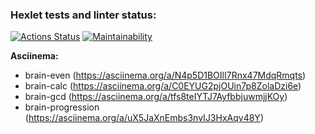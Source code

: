 ### Hexlet tests and linter status:
[![Actions Status](https://github.com/Johnny32id/python-project-49/actions/workflows/hexlet-check.yml/badge.svg)](https://github.com/Johnny32id/python-project-49/actions)
[![Maintainability](https://api.codeclimate.com/v1/badges/28b087f76e9bca034a52/maintainability)](https://codeclimate.com/github/Johnny32id/python-project-49/maintainability)

**Asciinema:**
* brain-even (https://asciinema.org/a/N4p5D1BOIlI7Rnx47MdqRmqts)
* brain-calc (https://asciinema.org/a/C0EYUG2pjOUin7p8ZolaDzi6e)
* brain-gcd (https://asciinema.org/a/tfs8teIYTJ7AyfbbjuwmjjKOy)
* brain-progression (https://asciinema.org/a/uX5JaXnEmbs3nvIJ3HxAqv48Y)
